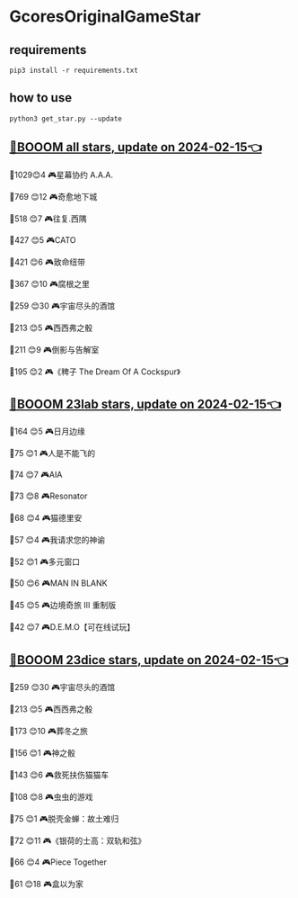 # GcoresOriginalGameStar

## requirements
```
pip3 install -r requirements.txt
```

## how to use
```
python3 get_star.py --update
```

## [🔗BOOOM all stars, update on 2024-02-15👈](https://raw.githack.com/sichaozhang1112/GcoresOriginalGameStar/main/all.html) 
🌟1029😊4   🎮星幕协约 A.A.A.        

🌟769 😊12  🎮奇愈地下城              

🌟518 😊7   🎮往复.西隅              

🌟427 😊5   🎮CATO               

🌟421 😊6   🎮致命纽带               

🌟367 😊10  🎮腐根之里               

🌟259 😊30  🎮宇宙尽头的酒馆            

🌟213 😊5   🎮西西弗之骰              

🌟211 😊9   🎮倒影与告解室             

🌟195 😊2   🎮《稗子 The Dream Of A Cockspur》

## [🔗BOOOM 23lab stars, update on 2024-02-15👈](https://raw.githack.com/sichaozhang1112/GcoresOriginalGameStar/main/23lab.html) 
🌟164 😊5   🎮日月边缘               

🌟75  😊1   🎮人是不能飞的             

🌟74  😊7   🎮AIA                

🌟73  😊8   🎮Resonator          

🌟68  😊4   🎮猫德里安               

🌟57  😊4   🎮我请求您的神谕            

🌟52  😊1   🎮多元窗口               

🌟50  😊6   🎮MAN IN BLANK       

🌟45  😊5   🎮边境奇旅 III 重制版       

🌟42  😊7   🎮D.E.M.O【可在线试玩】     

## [🔗BOOOM 23dice stars, update on 2024-02-15👈](https://raw.githack.com/sichaozhang1112/GcoresOriginalGameStar/main/23dice.html) 
🌟259 😊30  🎮宇宙尽头的酒馆            

🌟213 😊5   🎮西西弗之骰              

🌟173 😊10  🎮葬冬之旅               

🌟156 😊1   🎮神之骰                

🌟143 😊6   🎮救死扶伤猫猫车            

🌟108 😊8   🎮虫虫的游戏              

🌟75  😊1   🎮脱壳金蝉：故土难归          

🌟72  😊11  🎮《银荷的士高：双轨和弦》       

🌟66  😊4   🎮Piece Together     

🌟61  😊18  🎮盒以为家               

